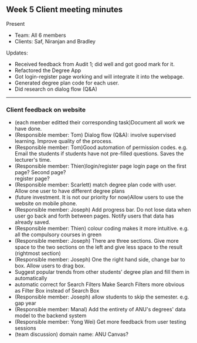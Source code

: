 ## Week 5 Client meeting minutes
Present

* Team: All 6 members  
* Clients: Saf, Niranjan and Bradley

Updates:

* Received feedback from Audit 1; did well and got good mark for it. 
* Refactored the Degree App
* Got login-register page working and will integrate it into the webpage. 
* Generated degree plan code for each user. 
* Did research on dialog flow (Q&A)


---
### Client feedback on website
* (each member editted their corresponding task)Document all work we have done.
* (Responsible member: Tom) Dialog flow (Q&A): involve supervised learning. Improve quality of the process.
* (Responsible member: Tom)Good automation of permission codes. e.g. Email the students if students have not pre-filled questions. Saves the lecturer's time.
* (Responsible member: Thien)login/register page
login page on the first page? Second page?      
register page?
* (Responsible member: Scarlett) match degree plan code with user. Allow one user to have different degree plans
* (future investment. It is not our priority for now)Allow users to use the website on mobile phone. 
* (Responsible member: Joseph) Add progress bar. Do not lose data when user go back and forth between pages. Notify users that data has already saved. 
* (Responsible member: Thien) colour coding makes it more intuitive. e.g. all the compulsory courses in green 
* (Responsible member: Joseph) There are three sections. Give more space to the two sections on the left and give less space to the result (rightmost section) 
* (Responsible member: Joseph) One the right hand side, change bar to box. Allow users to drag box. 
* Suggest popular trends from other students’ degree plan and fill them in automatically 
* automatic correct for Search Filters
Make Search Filters more obvious as Filter Box instead of Search Box
* (Responsible member: Joseph) allow students to skip the semester. e.g. gap year 
* (Responsible member: Manal) Add the entirety of ANU's degrees' data model to the backend system
* (Responsible member: Yong Wei) Get more feedback from user testing sessions
* (team discussion) domain name: ANU Canvas? 
